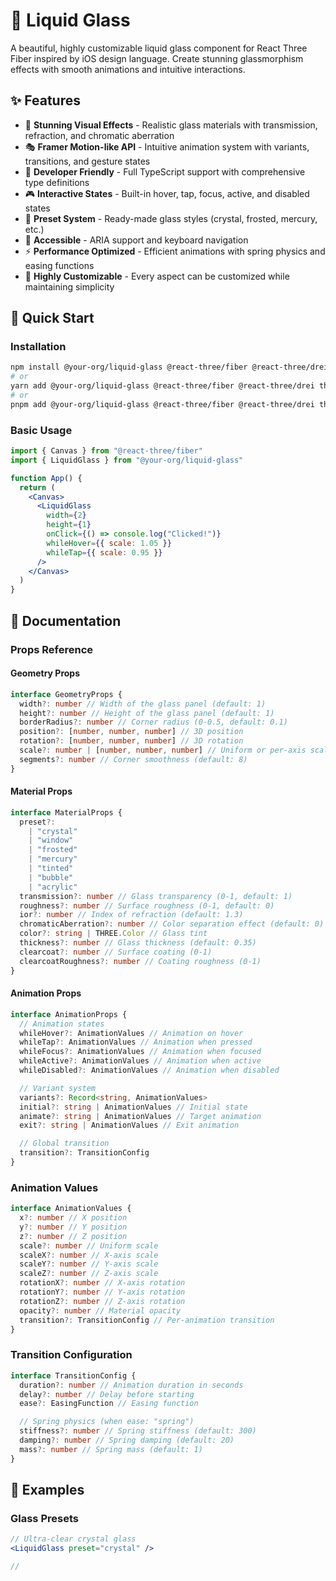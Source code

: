 # 🌊 Liquid Glass

A beautiful, highly customizable liquid glass component for React Three Fiber inspired by iOS design language. Create stunning glassmorphism effects with smooth animations and intuitive interactions.

<!-- [![NPM Version](https://img.shields.io/npm/v/@your-org/liquid-glass.svg)](https://www.npmjs.com/package/@your-org/liquid-glass)
[![Bundle Size](https://img.shields.io/bundlephobia/minzip/@your-org/liquid-glass.svg)](https://bundlephobia.com/package/@your-org/liquid-glass)
[![TypeScript](https://img.shields.io/badge/TypeScript-Ready-blue.svg)](https://www.typescriptlang.org/)
[![License](https://img.shields.io/npm/l/@your-org/liquid-glass.svg)](https://github.com/your-org/liquid-glass/blob/main/LICENSE) -->

## ✨ Features

- 🎨 **Stunning Visual Effects** - Realistic glass materials with transmission, refraction, and chromatic aberration
- 🎭 **Framer Motion-like API** - Intuitive animation system with variants, transitions, and gesture states
- 🎯 **Developer Friendly** - Full TypeScript support with comprehensive type definitions
- 🎮 **Interactive States** - Built-in hover, tap, focus, active, and disabled states
- 🎪 **Preset System** - Ready-made glass styles (crystal, frosted, mercury, etc.)
- 📱 **Accessible** - ARIA support and keyboard navigation
- ⚡ **Performance Optimized** - Efficient animations with spring physics and easing functions
- 🎨 **Highly Customizable** - Every aspect can be customized while maintaining simplicity

## 🚀 Quick Start

### Installation

```bash
npm install @your-org/liquid-glass @react-three/fiber @react-three/drei three
# or
yarn add @your-org/liquid-glass @react-three/fiber @react-three/drei three
# or
pnpm add @your-org/liquid-glass @react-three/fiber @react-three/drei three
```

### Basic Usage

```jsx
import { Canvas } from "@react-three/fiber"
import { LiquidGlass } from "@your-org/liquid-glass"

function App() {
  return (
    <Canvas>
      <LiquidGlass
        width={2}
        height={1}
        onClick={() => console.log("Clicked!")}
        whileHover={{ scale: 1.05 }}
        whileTap={{ scale: 0.95 }}
      />
    </Canvas>
  )
}
```

## 📖 Documentation

### Props Reference

#### Geometry Props

```typescript
interface GeometryProps {
  width?: number // Width of the glass panel (default: 1)
  height?: number // Height of the glass panel (default: 1)
  borderRadius?: number // Corner radius (0-0.5, default: 0.1)
  position?: [number, number, number] // 3D position
  rotation?: [number, number, number] // 3D rotation
  scale?: number | [number, number, number] // Uniform or per-axis scaling
  segments?: number // Corner smoothness (default: 8)
}
```

#### Material Props

```typescript
interface MaterialProps {
  preset?:
    | "crystal"
    | "window"
    | "frosted"
    | "mercury"
    | "tinted"
    | "bubble"
    | "acrylic"
  transmission?: number // Glass transparency (0-1, default: 1)
  roughness?: number // Surface roughness (0-1, default: 0)
  ior?: number // Index of refraction (default: 1.3)
  chromaticAberration?: number // Color separation effect (default: 0)
  color?: string | THREE.Color // Glass tint
  thickness?: number // Glass thickness (default: 0.35)
  clearcoat?: number // Surface coating (0-1)
  clearcoatRoughness?: number // Coating roughness (0-1)
}
```

#### Animation Props

```typescript
interface AnimationProps {
  // Animation states
  whileHover?: AnimationValues // Animation on hover
  whileTap?: AnimationValues // Animation when pressed
  whileFocus?: AnimationValues // Animation when focused
  whileActive?: AnimationValues // Animation when active
  whileDisabled?: AnimationValues // Animation when disabled

  // Variant system
  variants?: Record<string, AnimationValues>
  initial?: string | AnimationValues // Initial state
  animate?: string | AnimationValues // Target animation
  exit?: string | AnimationValues // Exit animation

  // Global transition
  transition?: TransitionConfig
}
```

### Animation Values

```typescript
interface AnimationValues {
  x?: number // X position
  y?: number // Y position
  z?: number // Z position
  scale?: number // Uniform scale
  scaleX?: number // X-axis scale
  scaleY?: number // Y-axis scale
  scaleZ?: number // Z-axis scale
  rotationX?: number // X-axis rotation
  rotationY?: number // Y-axis rotation
  rotationZ?: number // Z-axis rotation
  opacity?: number // Material opacity
  transition?: TransitionConfig // Per-animation transition
}
```

### Transition Configuration

```typescript
interface TransitionConfig {
  duration?: number // Animation duration in seconds
  delay?: number // Delay before starting
  ease?: EasingFunction // Easing function

  // Spring physics (when ease: "spring")
  stiffness?: number // Spring stiffness (default: 300)
  damping?: number // Spring damping (default: 20)
  mass?: number // Spring mass (default: 1)
}
```

## 🎨 Examples

### Glass Presets

```jsx
// Ultra-clear crystal glass
<LiquidGlass preset="crystal" />

//
```
